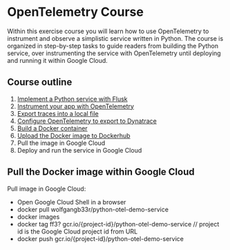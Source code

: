 # OpenTelemetry Course

Within this exercise course you will learn how to use OpenTelemetry to instrument and observe a
simplistic service written in Python.
The course is organized in step-by-step tasks to guide readers from building the Python service,
over instrumenting the service with OpenTelemetry until deploying and running it within Google Cloud.

## Course outline

1. [Implement a Python service with Flusk](./course/step-01.md)
2. [Instrument your app with OpenTelemetry](./course/step-02.md)
3. [Export traces into a local file](./course/step-03.md)
4. [Configure OpenTelemetry to export to Dynatrace](./course/step-04.md)
5. [Build a Docker container](./course/step-05.md)
6. [Upload the Docker image to Dockerhub](./course/step-06.md)
7. Pull the image in Google Cloud
8. Deploy and run the service in Google Cloud

## Pull the Docker image within Google Cloud

Pull image in Google Cloud:

- Open Google Cloud Shell in a browser
- docker pull wolfgangb33r/python-otel-demo-service
- docker images
- docker tag ff3? gcr.io/{project-id}/python-otel-demo-service // project id is the Google Cloud project id from URL
- docker push gcr.io/{project-id}/python-otel-demo-service

